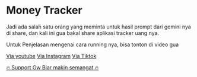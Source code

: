 # Money Tracker
Jadi ada salah satu orang yang meminta untuk hasil prompt dari gemini nya di share, dan kali ini gua bakal share aplikasi tracker uang nya.

Untuk Penjelasan mengenai cara running nya, bisa tonton di video gua

[Via youtube](https://youtube.com/shorts/U9V-vhHTRZI?si=SuWX--Nb8JrUjp53) 
[Via Instagram](https://www.instagram.com/reel/DLZD5w2SP5G/?igsh=MWtjNnY0cTFxcnVwaA==) 
[Via Tiktok](https://vt.tiktok.com/ZSBJo4bKg/)

[🔥 Support Gw Biar makin semangat 🔥](https://trakteer.id/abangmik/tip)
